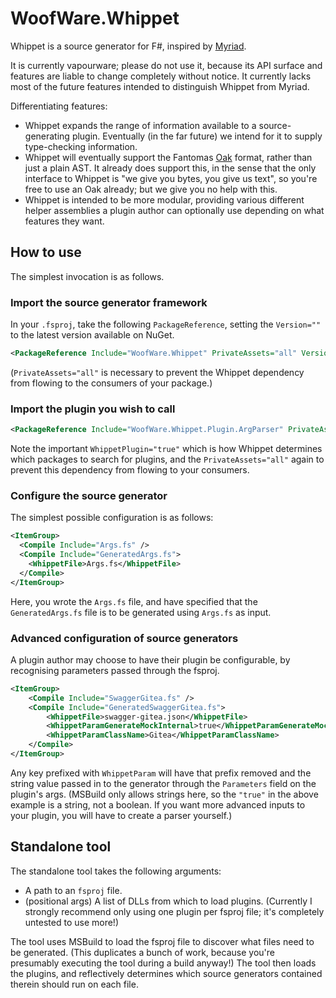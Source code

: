 # WoofWare.Whippet

Whippet is a source generator for F#, inspired by [Myriad](https://github.com/MoiraeSoftware/myriad).

It is currently vapourware; please do not use it, because its API surface and features are liable to change completely without notice.
It currently lacks most of the future features intended to distinguish Whippet from Myriad.

Differentiating features:

* Whippet expands the range of information available to a source-generating plugin. Eventually (in the far future) we intend for it to supply type-checking information.
* Whippet will eventually support the Fantomas [Oak](https://fsprojects.github.io/fantomas/docs/end-users/GeneratingCode.html) format, rather than just a plain AST. It already does support this, in the sense that the only interface to Whippet is "we give you bytes, you give us text", so you're free to use an Oak already; but we give you no help with this.
* Whippet is intended to be more modular, providing various different helper assemblies a plugin author can optionally use depending on what features they want.

## How to use

The simplest invocation is as follows.

### Import the source generator framework

In your `.fsproj`, take the following `PackageReference`, setting the `Version=""` to the latest version available on NuGet.

```xml
<PackageReference Include="WoofWare.Whippet" PrivateAssets="all" Version="" />
```

(`PrivateAssets="all"` is necessary to prevent the Whippet dependency from flowing to the consumers of your package.)

### Import the plugin you wish to call

```xml
<PackageReference Include="WoofWare.Whippet.Plugin.ArgParser" PrivateAssets="all" WhippetPlugin="true" />
```

Note the important `WhippetPlugin="true"` which is how Whippet determines which packages to search for plugins,
and the `PrivateAssets="all"` again to prevent this dependency from flowing to your consumers.

### Configure the source generator

The simplest possible configuration is as follows:

```xml
<ItemGroup>
  <Compile Include="Args.fs" />
  <Compile Include="GeneratedArgs.fs">
    <WhippetFile>Args.fs</WhippetFile>
  </Compile>
</ItemGroup>
```

Here, you wrote the `Args.fs` file, and have specified that the `GeneratedArgs.fs` file is to be generated using `Args.fs`
as input.

### Advanced configuration of source generators

A plugin author may choose to have their plugin be configurable, by recognising parameters passed through the fsproj.

```xml
<ItemGroup>
    <Compile Include="SwaggerGitea.fs" />
    <Compile Include="GeneratedSwaggerGitea.fs">
        <WhippetFile>swagger-gitea.json</WhippetFile>
        <WhippetParamGenerateMockInternal>true</WhippetParamGenerateMockInternal>
        <WhippetParamClassName>Gitea</WhippetParamClassName>
    </Compile>
</ItemGroup>
```

Any key prefixed with `WhippetParam` will have that prefix removed and the string value passed in to the generator
through the `Parameters` field on the plugin's args.
(MSBuild only allows strings here, so the `"true"` in the above example is a string, not a boolean.
If you want more advanced inputs to your plugin, you will have to create a parser yourself.)

## Standalone tool

The standalone tool takes the following arguments:

* A path to an `fsproj` file.
* (positional args) A list of DLLs from which to load plugins. (Currently I strongly recommend only using one plugin per fsproj file; it's completely untested to use more!)

The tool uses MSBuild to load the fsproj file to discover what files need to be generated.
(This duplicates a bunch of work, because you're presumably executing the tool during a build anyway!)
The tool then loads the plugins, and reflectively determines which source generators contained therein should run on each file.
